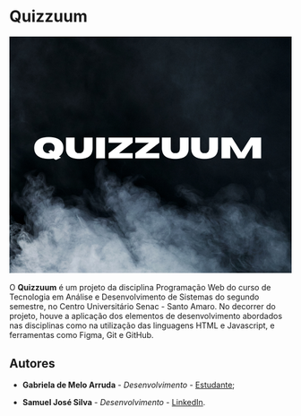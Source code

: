 # Quizzuum

<p align="center">
  <img src="quizzuumLogo.png.png">
</p>

O **Quizzuum** é um projeto da disciplina Programação Web do curso de Tecnologia em Análise e Desenvolvimento de Sistemas do segundo semestre, no Centro Universitário Senac - Santo Amaro. No decorrer do projeto, houve a aplicação dos elementos de desenvolvimento abordados nas disciplinas como na utilização das linguagens HTML e Javascript, e ferramentas como Figma, Git e GitHub.

## Autores

* **Gabriela de Melo Arruda** - *Desenvolvimento* - [Estudante](https://www.linkedin.com/in/gabriela-melo-arruda);

* **Samuel José Silva** - *Desenvolvimento* - [LinkedIn](https://www.linkedin.com/in/samuel-jos%C3%A9-silva-50545b16a/).

